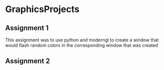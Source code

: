 # GraphicsProjects

## Assignment 1

This assignment was to use python and moderngl to create a window that would 
flash random colors in the corresponding window that was created


## Assignment 2
